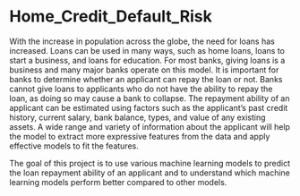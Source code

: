 # Home_Credit_Default_Risk
With the increase in population across the globe, the need for loans has increased. Loans can be used in many ways, such as home loans, loans to start a business, and loans for education. For most banks, giving loans is a business and many major banks operate on this model. It is important for banks to determine whether an applicant can repay the loan or not. Banks cannot give loans to applicants who do not have the ability to repay the loan, as doing so may cause a bank to collapse. The repayment ability of an applicant can be estimated using factors such as the applicant’s past credit history, current salary, bank balance, types, and value of any existing assets. A wide range and variety of information about the applicant will help the model to extract more expressive features from the data and apply effective models to fit the features.

The goal of this project is to use various machine learning models to predict the loan repayment ability of an applicant and to understand which machine learning models perform better compared to other models.
